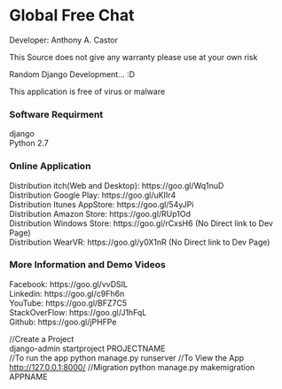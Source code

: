 # Global Free Chat
Developer: Anthony A. Castor

This Source does not give any warranty please use at your own risk </br>

Random Django Development... :D </br>

This application is free of virus or malware </br>

<h3>Software Requirment </h3>
django<br/>
Python 2.7<br/>


<h3>Online Application</h3>
Distribution itch(Web and Desktop): https://goo.gl/Wq1nuD </br>
Distribution Google Play: https://goo.gl/uKIIr4 </br>
Distribution Itunes AppStore: https://goo.gl/54yJPi </br>
Distribution Amazon Store: https://goo.gl/RUp1Od </br>
Distribution Windows Store: https://goo.gl/rCxsH6   (No Direct link to Dev Page) </br>
Distribution WearVR: https://goo.gl/y0X1nR  (No Direct link to Dev Page) </br>

<h3>More Information and Demo Videos </h3>
Facebook: https://goo.gl/vvDSIL </br>
Linkedin: https://goo.gl/c9Fh6n </br>
YouTube: https://goo.gl/BFZ7C5 </br>
StackOverFlow: https://goo.gl/J1hFqL </br>
Github: https://goo.gl/jPHFPe </br>

//Create a Project </br>
django-admin startproject PROJECTNAME </br>
//To run the app
python manage.py runserver
//To View the App
http://127.0.0.1:8000/
//Migration
python manage.py makemigration APPNAME
